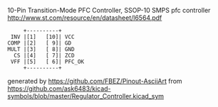10-Pin Transition-Mode PFC Controller, SSOP-10
SMPS pfc controller
http://www.st.com/resource/en/datasheet/l6564.pdf


	     +----------+
	 INV |[1]   [10]| VCC
	COMP |[2]   [ 9]| GD
	MULT |[3]   [ 8]| GND
	  CS |[4]   [ 7]| ZCD
	 VFF |[5]   [ 6]| PFC_OK
	     +----------+


generated by https://github.com/FBEZ/Pinout-AsciiArt from https://github.com/ask6483/kicad-symbols/blob/master/Regulator_Controller.kicad_sym